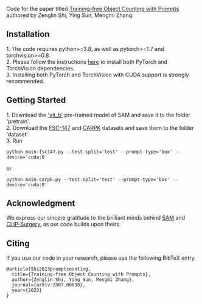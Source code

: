 Code for the paper titled <a href="http://arxiv.org/abs/2307.00038" target="_blank">Training-free Object Counting with Prompts</a> authored by Zenglin Shi, Ying Sun, Mengmi Zhang.

<h2> Installation </h2>
1. The code requires python>=3.8, as well as pytorch>=1.7 and torchvision>=0.8. <br>
2. Please follow the instructions <a href="https://pytorch.org/get-started/locally/" target="_blank">here</a> to install both PyTorch and TorchVision dependencies. <br>
3. Installing both PyTorch and TorchVision with CUDA support is strongly recommended.

<h2> Getting Started </h2>
1. Download the <a href="https://dl.fbaipublicfiles.com/segment_anything/sam_vit_b_01ec64.pth" target="_blank">'vit_b'</a> pre-trained model of SAM and save it to the folder 'pretrain'. <br>
2. Download the <a href="https://drive.google.com/file/d/1ymDYrGs9DSRicfZbSCDiOu0ikGDh5k6S/view?usp=sharing" target="_blank">FSC-147</a> and <a href="https://drive.google.com/file/d/0BwSzgS8Mm48Ud2h2dW40Wko3a1E/view?usp=sharing&resourcekey=0-34K_uP-vYM7EWq0Q2iIVaw" target="_blank">CARPK</a> datasets and save them to the folder 'dataset' <br>
3. Run 

```
python main-fsc147.py --test-split='test' --prompt-type='box' --device='cuda:0'
```
or

```
python main-carpk.py --test-split='test' --prompt-type='box' --device='cuda:0'
```

<h2> Acknowledgment </h2>
We express our sincere gratitude to the brilliant minds behind <a href="https://github.com/facebookresearch/segment-anything" target="_blank">SAM</a> and <a href="https://github.com/xmed-lab/CLIP_Surgery" target="_blank">CLIP-Surgery</a>, as our code builds upon theirs. 

<h2> Citing </h2>
If you use our code in your research, please use the following BibTeX entry.

  ```
  @article{Shi2023promptcounting,
    title={Training-free Object Counting with Prompts},
    author={Zenglin Shi, Ying Sun, Mengmi Zhang},
    journal={arXiv:2307.00038},
    year={2023}
  }
 ```


